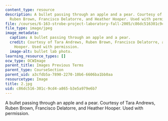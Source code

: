 ```yaml
---
content_type: resource
description: A bullet passing through an apple and a pear. Courtesy of Tara Andrews,
  Ruben Brown, Francisco Delatorre, and Heather Hooper. Used with permission.
file: /courses/6-163-strobe-project-laboratory-fall-2005/c86dc516301c9cd4a865b3e5a979e6b7_2.jpg
file_type: image/jpeg
image_metadata:
  caption: A bullet passing through an apple and a pear.
  credit: Courtesy of Tara Andrews, Ruben Brown, Francisco Delatorre, and Heather
    Hooper. Used with permission.
  image-alt: bullet lab photo.
learning_resource_types: []
ocw_type: OCWImage
parent_title: Images Previous Terms
parent_type: CourseSection
parent_uid: a3cfdb5a-7890-2270-10b6-6606ba1bb0aa
resourcetype: Image
title: 2.jpg
uid: c86dc516-301c-9cd4-a865-b3e5a979e6b7
---
```

A bullet passing through an apple and a pear. Courtesy of Tara Andrews, Ruben Brown, Francisco Delatorre, and Heather Hooper. Used with permission.